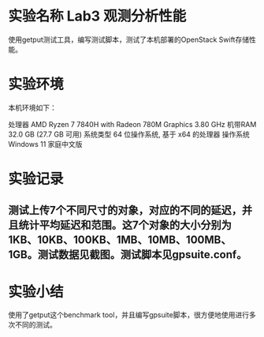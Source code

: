 # 实验名称 Lab3 观测分析性能

  使用getput测试工具，编写测试脚本，测试了本机部署的OpenStack Swift存储性能。

# 实验环境

  本机环境如下：

   处理器 AMD Ryzen 7 7840H with Radeon 780M Graphics 3.80 GHz
   机带RAM 32.0 GB (27.7 GB 可用)
   系统类型 64 位操作系统, 基于 x64 的处理器
   操作系统 Windows 11 家庭中文版


# 实验记录

## 测试上传7个不同尺寸的对象，对应的不同的延迟，并且统计平均延迟和范围。这7个对象的大小分别为1KB、10KB、100KB、1MB、10MB、100MB、1GB。测试数据见截图。测试脚本见gpsuite.conf。

# 实验小结

  使用了getput这个benchmark tool，并且编写gpsuite脚本，很方便地使用进行多次不同的测试。